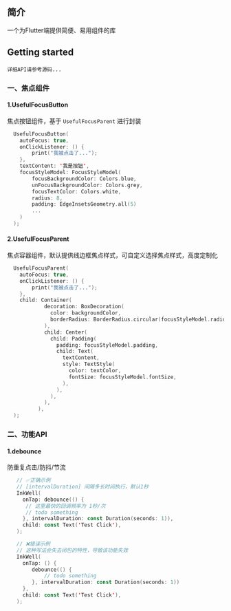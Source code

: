 ## 简介

一个为Flutter端提供简便、易用组件的库

## Getting started

`详细API请参考源码...`

### 一、焦点组件

#### 1.UsefulFocusButton

焦点按钮组件，基于 `UsefulFocusParent` 进行封装

``` kotlin
  UsefulFocusButton(
    autoFocus: true,
    onClickListener: () {
        print("我被点击了...");
    },
    textContent: '我是按钮',
    focusStyleModel: FocusStyleModel(
        focusBackgroundColor: Colors.blue,
        unFocusBackgroundColor: Colors.grey,
        focusTextColor: Colors.white,
        radius: 8,
        padding: EdgeInsetsGeometry.all(5)
        ...
    )
  );
```

#### 2.UsefulFocusParent

焦点容器组件，默认提供线边框焦点样式，可自定义选择焦点样式，高度定制化

``` kotlin
  UsefulFocusParent(
    autoFocus: true,
    onClickListener: () {
        print("我被点击了...");
    },
    child: Container(
            decoration: BoxDecoration(
              color: backgroundColor,
              borderRadius: BorderRadius.circular(focusStyleModel.radius),
            ),
            child: Center(
              child: Padding(
                padding: focusStyleModel.padding,
                child: Text(
                  textContent,
                  style: TextStyle(
                    color: textColor,
                    fontSize: focusStyleModel.fontSize,
                  ),
                ),
              ),
            ),
          ),
  );
```

### 二、功能API

#### 1.debounce

防重复点击/防抖/节流

``` kotlin
   // ✅正确示例
   // [intervalDuration] 间隔多长时间执行，默认1秒
   InkWell(
     onTap: debounce(() {
      // 这里最快的回调频率为 1秒/次
      // todo something
     }, intervalDuration: const Duration(seconds: 1)),
     child: const Text('Test Click'),
   );
```

``` kotlin
   // ‍❌错误示例
   // 这种写法会失去闭包的特性，导致该功能失效
   InkWell(
     onTap: () {
        debounce(() {
            // todo something
        }, intervalDuration: const Duration(seconds: 1))
     },
     child: const Text('Test Click'),
   );
```